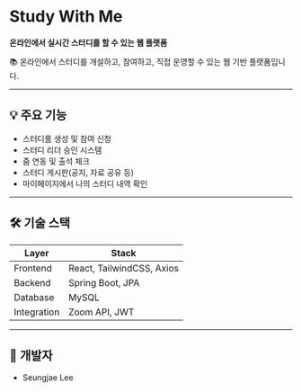 # Study With Me

**온라인에서 실시간 스터디를 할 수 있는 웹 플랫폼**

📚 온라인에서 스터디를 개설하고, 참여하고, 직접 운영할 수 있는 웹 기반 플랫폼입니다.

---

## 💡 주요 기능

- 스터디룸 생성 및 참여 신청
- 스터디 리더 승인 시스템
- 줌 연동 및 출석 체크
- 스터디 게시판(공지, 자료 공유 등)
- 마이페이지에서 나의 스터디 내역 확인

---

## 🛠 기술 스택

| Layer       | Stack                     |
| ----------- | ------------------------- |
| Frontend    | React, TailwindCSS, Axios |
| Backend     | Spring Boot, JPA          |
| Database    | MySQL                     |
| Integration | Zoom API, JWT             |

---

## 📌 개발자

- Seungjae Lee
